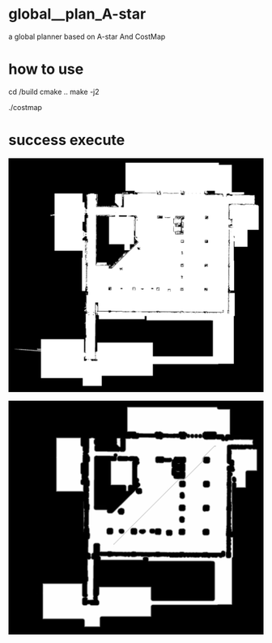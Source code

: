 # global__plan_A-star
a global planner based on A-star And CostMap

# how to use


cd /build
cmake ..
make -j2

./costmap



# success execute


![originalmap.png](originalmap.png)


![a_star_plan_costmap.png](a_star_plan_costmap.png)



